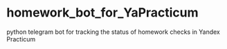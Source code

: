 # homework_bot_for_YaPracticum
python telegram bot for tracking the status of homework checks in Yandex Practicum
